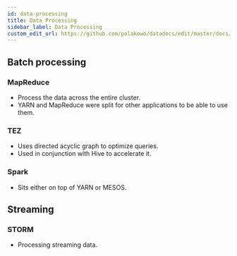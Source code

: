 ```yaml
---
id: data-processing
title: Data Processing
sidebar_label: Data Processing
custom_edit_url: https://github.com/polakowo/datadocs/edit/master/docs/big-data/data-processing.md
---
```


## Batch processing

### MapReduce

- Process the data across the entire cluster.
- YARN and MapReduce were split for other applications to be able to use them.

### TEZ

- Uses directed acyclic graph to optimize queries.
- Used in conjunction with Hive to accelerate it.

### Spark

- Sits either on top of YARN or MESOS.

## Streaming

### STORM

- Processing streaming data.